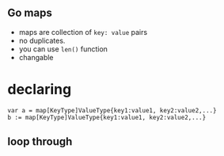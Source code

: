 ## Go maps

- maps are collection of ```key: value``` pairs
- no duplicates.
- you can use ```len()``` function
- changable


# declaring
```
var a = map[KeyType]ValueType{key1:value1, key2:value2,...}
b := map[KeyType]ValueType{key1:value1, key2:value2,...}
```


## loop through